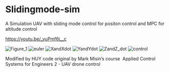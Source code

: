 # Slidingmode-sim
A Simulation UAV with sliding mode control for positon control and MPC for altitude control

https://youtu.be/_yuPmf6i__c

![Figure_1](https://user-images.githubusercontent.com/57325726/119545629-52af6280-bd93-11eb-9b2b-6150822ab530.png)
![euler](https://user-images.githubusercontent.com/57325726/119545655-593dda00-bd93-11eb-95b8-650f0ce59593.png)
![XandXdot](https://user-images.githubusercontent.com/57325726/119545656-59d67080-bd93-11eb-862e-479f319052c6.png)
![YandYdot](https://user-images.githubusercontent.com/57325726/119545665-5b079d80-bd93-11eb-86d8-194a80432a3a.png)
![ZandZ_dot](https://user-images.githubusercontent.com/57325726/119545668-5ba03400-bd93-11eb-910b-040bc06d1dc1.png)
![control](https://user-images.githubusercontent.com/57325726/119545675-5cd16100-bd93-11eb-8a19-224ce42ff7a0.png)

Modified by HUY 
code original by Mark Misin’s course ​ Applied
Control Systems for Engineers 2 - UAV drone
control

